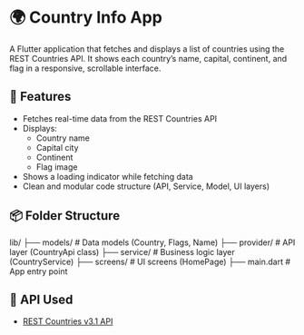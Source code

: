 # 🌍 Country Info App

A Flutter application that fetches and displays a list of countries using the REST Countries API. It shows each country’s name, capital, continent, and flag in a responsive, scrollable interface.

## 🚀 Features

- Fetches real-time data from the REST Countries API
- Displays:
  - Country name
  - Capital city
  - Continent
  - Flag image
- Shows a loading indicator while fetching data
- Clean and modular code structure (API, Service, Model, UI layers)

## 📦 Folder Structure

lib/
├── models/ # Data models (Country, Flags, Name)
├── provider/ # API layer (CountryApi class)
├── service/ # Business logic layer (CountryService)
├── screens/ # UI screens (HomePage)
├── main.dart # App entry point

## 📡 API Used

- [REST Countries v3.1 API](https://restcountries.com/#api-endpoints-v3-all)
